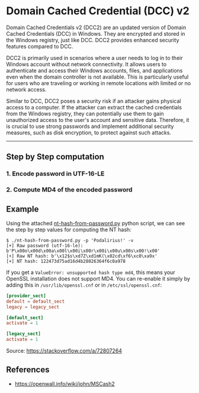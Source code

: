 # Domain Cached Credential (DCC) v2

Domain Cached Credentials v2 (DCC2) are an updated version of Domain Cached Credentials (DCC) in Windows. They are encrypted and stored in the Windows registry, just like DCC. DCC2 provides enhanced security features compared to DCC.

DCC2 is primarily used in scenarios where a user needs to log in to their Windows account without network connectivity. It allows users to authenticate and access their Windows accounts, files, and applications even when the domain controller is not available. This is particularly useful for users who are traveling or working in remote locations with limited or no network access.

Similar to DCC, DCC2 poses a security risk if an attacker gains physical access to a computer. If the attacker can extract the cached credentials from the Windows registry, they can potentially use them to gain unauthorized access to the user's account and sensitive data. Therefore, it is crucial to use strong passwords and implement additional security measures, such as disk encryption, to protect against such attacks.

---

## Step by Step computation

### 1. Encode password in UTF-16-LE



### 2. Compute MD4 of the encoded password



## Example

Using the attached [nt-hash-from-password.py](./nt-hash-from-password.py) python script, we can see the step by step values for computing the NT hash:

```
$ ./nt-hash-from-password.py -p 'Podalirius!' -v
[+] Raw password (utf-16-le): b'P\x00o\x00d\x00a\x00l\x00i\x00r\x00i\x00u\x00s\x00!\x00'
[+] Raw NT hash: b'\x12$s\xd7Z\xd1mK(\x02cd\xf6\xc0\xa9x'
[+] NT hash: 122473d75ad16d4b28026364f6c0a978
```

If you get a `ValueError: unsupported hash type md4`, this means your OpenSSL installation does not support MD4. You can re-enable it simply by adding this in `/usr/lib/openssl.cnf` or in `/etc/ssl/openssl.cnf`:

```conf
[provider_sect]
default = default_sect
legacy = legacy_sect

[default_sect]
activate = 1

[legacy_sect]
activate = 1
```

Source: https://stackoverflow.com/a/72807264

## References
 - https://openwall.info/wiki/john/MSCash2
